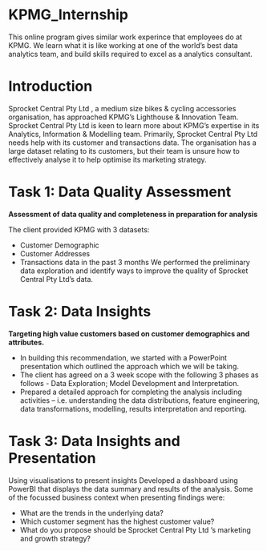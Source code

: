 # KPMG_Internship
This online program gives similar work experince that employees do at KPMG. We learn what it is like working at one of the world’s best data analytics team, and build skills required to excel as a analytics consultant.

# Introduction
Sprocket Central Pty Ltd , a medium size bikes & cycling accessories organisation, has approached KPMG’s Lighthouse & Innovation Team. Sprocket Central Pty Ltd is keen to learn more about KPMG’s expertise in its Analytics, Information & Modelling team. Primarily, Sprocket Central Pty Ltd needs help with its customer and transactions data. The organisation has a large dataset relating to its customers, but their team is unsure how to effectively analyse it to help optimise its marketing strategy.

# Task 1: Data Quality Assessment
**Assessment of data quality and completeness in preparation for analysis**

The client provided KPMG with 3 datasets:

* Customer Demographic
* Customer Addresses
* Transactions data in the past 3 months
We performed the preliminary data exploration and identify ways to improve the quality of Sprocket Central Pty Ltd’s data.

# Task 2: Data Insights
**Targeting high value customers based on customer demographics and attributes.**
* In building this recommendation, we started with a PowerPoint presentation which outlined the approach which we will be taking.
* The client has agreed on a 3 week scope with the following 3 phases as follows - Data Exploration; Model Development and Interpretation.
* Prepared a detailed approach for completing the analysis including activities – i.e. understanding the data distributions, feature engineering, data transformations, modelling, results interpretation and reporting.
# Task 3: Data Insights and Presentation
Using visualisations to present insights
Developed a dashboard using PowerBI that displays the data summary and results of the analysis. Some of the focussed business context when presenting findings were:

* What are the trends in the underlying data?
* Which customer segment has the highest customer value?
* What do you propose should be Sprocket Central Pty Ltd ’s marketing and growth strategy?
